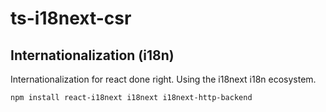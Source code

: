 # ts-i18next-csr

## Internationalization (i18n)

Internationalization for react done right. Using the i18next i18n ecosystem.

```shell
npm install react-i18next i18next i18next-http-backend 
```
